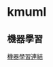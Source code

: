 # kmuml

## 機器學習

[機器學習連結](https://colab.research.google.com/drive/1PpdI6kHBMEp5OYZIIdiw8_pIO8IP3Bq7?usp=sharing)
